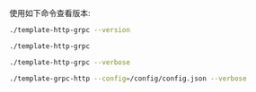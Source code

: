 


使用如下命令查看版本:
```bash
./template-http-grpc --version
```

```bash
./template-http-grpc
```


```bash
./template-http-grpc --verbose
```

```bash
./template-grpc-http --config=/config/config.json --verbose
```


